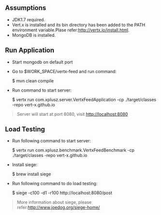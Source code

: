 ## Assumptions

- JDK1.7 required.
- Vert.x is installed and its bin directory has been added to the PATH environment variable.Plase refer:<http://vertx.io/install.html>.
- MongoDB is installed.

## Run Application

- Start mongodb on default port

- Go to $WORK_SPACE/vertx-feed and run command:

    $ mvn clean compile

- Run command to start server:

    $ vertx run com.xplusz.server.VertxFeedApplication -cp ./target/classes -repo vert-x.github.io

> Server will start at port 8080, visit <http://localhost:8080>

## Load Testing

- Run following command to start server:

    $ vertx run com.xplusz.benchmark.VertxFeedBenchmark -cp ./target/classes -repo vert-x.github.io

- Install siege:

	$ brew install siege

- Run following command to do load testing:

    $ siege -c100 -d1 -r100 http://localhost:8080/post

> More information about siege, please refer:<http://www.joedog.org/siege-home/>
